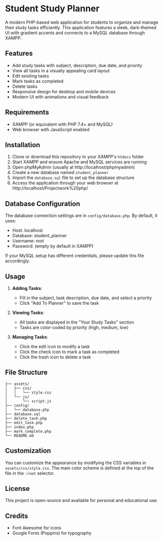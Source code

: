 # Student Study Planner

A modern PHP-based web application for students to organize and manage their study tasks efficiently. This application features a sleek, dark-themed UI with gradient accents and connects to a MySQL database through XAMPP.

## Features

- Add study tasks with subject, description, due date, and priority
- View all tasks in a visually appealing card layout
- Edit existing tasks
- Mark tasks as completed
- Delete tasks
- Responsive design for desktop and mobile devices
- Modern UI with animations and visual feedback

## Requirements

- XAMPP (or equivalent with PHP 7.4+ and MySQL)
- Web browser with JavaScript enabled

## Installation

1. Clone or download this repository to your XAMPP's `htdocs` folder
2. Start XAMPP and ensure Apache and MySQL services are running
3. Open phpMyAdmin (usually at http://localhost/phpmyadmin)
4. Create a new database named `student_planner`
5. Import the `database.sql` file to set up the database structure
6. Access the application through your web browser at http://localhost/Projectwork%20php/

## Database Configuration

The database connection settings are in `config/database.php`. By default, it uses:

- Host: localhost
- Database: student_planner
- Username: root
- Password: (empty by default in XAMPP)

If your MySQL setup has different credentials, please update this file accordingly.

## Usage

1. **Adding Tasks**:
   - Fill in the subject, task description, due date, and select a priority
   - Click "Add To Planner" to save the task

2. **Viewing Tasks**:
   - All tasks are displayed in the "Your Study Tasks" section
   - Tasks are color-coded by priority (high, medium, low)

3. **Managing Tasks**:
   - Click the edit icon to modify a task
   - Click the check icon to mark a task as completed
   - Click the trash icon to delete a task

## File Structure

```
├── assets/
│   ├── css/
│   │   └── style.css
│   └── js/
│       └── script.js
├── config/
│   └── database.php
├── database.sql
├── delete_task.php
├── edit_task.php
├── index.php
├── mark_complete.php
└── README.md
```

## Customization

You can customize the appearance by modifying the CSS variables in `assets/css/style.css`. The main color scheme is defined at the top of the file in the `:root` selector.

## License

This project is open-source and available for personal and educational use.

## Credits

- Font Awesome for icons
- Google Fonts (Poppins) for typography